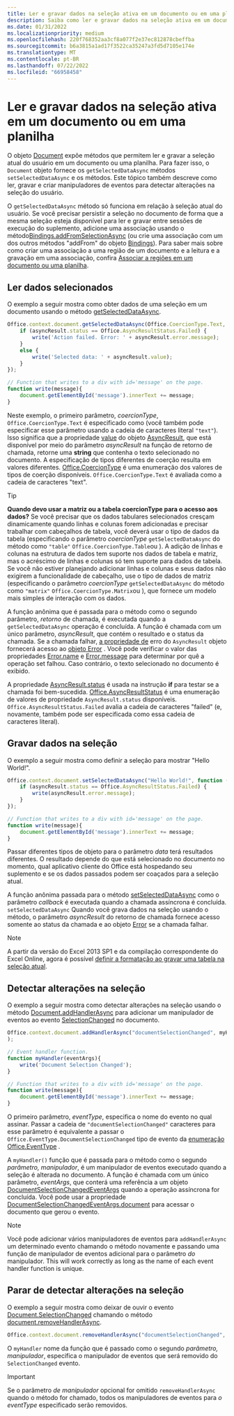 ```yaml
---
title: Ler e gravar dados na seleção ativa em um documento ou em uma planilha
description: Saiba como ler e gravar dados na seleção ativa em um documento do Word ou planilha do Excel.
ms.date: 01/31/2022
ms.localizationpriority: medium
ms.openlocfilehash: 220f768352aa3cf8a077f2e37ec812878cbeffba
ms.sourcegitcommit: b6a3815a1ad17f3522ca35247a3fd5d7105e174e
ms.translationtype: MT
ms.contentlocale: pt-BR
ms.lasthandoff: 07/22/2022
ms.locfileid: "66958458"
---
```

# <a name="read-and-write-data-to-the-active-selection-in-a-document-or-spreadsheet"></a>Ler e gravar dados na seleção ativa em um documento ou em uma planilha

O objeto [Document](/javascript/api/office/office.document) expõe métodos que permitem ler e gravar a seleção atual do usuário em um documento ou uma planilha. Para fazer isso, o `Document` objeto fornece os `getSelectedDataAsync` métodos `setSelectedDataAsync` e os métodos. Este tópico também descreve como ler, gravar e criar manipuladores de eventos para detectar alterações na seleção do usuário.

O `getSelectedDataAsync` método só funciona em relação à seleção atual do usuário. Se você precisar persistir a seleção no documento de forma que a mesma seleção esteja disponível para ler e gravar entre sessões de execução do suplemento, adicione uma associação usando o método[Bindings.addFromSelectionAsync](/javascript/api/office/office.bindings#office-office-bindings-addfromselectionasync-member(1)) (ou crie uma associação com um dos outros métodos "addFrom" do objeto [Bindings](/javascript/api/office/office.bindings)). Para saber mais sobre como criar uma associação a uma região de um documento e a leitura e a gravação em uma associação, confira [Associar a regiões em um documento ou uma planilha](bind-to-regions-in-a-document-or-spreadsheet.md).

## <a name="read-selected-data"></a>Ler dados selecionados

O exemplo a seguir mostra como obter dados de uma seleção em um documento usando o método [getSelectedDataAsync](/javascript/api/office/office.document#office-office-document-getselecteddataasync-member(1)).

```js
Office.context.document.getSelectedDataAsync(Office.CoercionType.Text, function (asyncResult) {
    if (asyncResult.status == Office.AsyncResultStatus.Failed) {
        write('Action failed. Error: ' + asyncResult.error.message);
    }
    else {
        write('Selected data: ' + asyncResult.value);
    }
});

// Function that writes to a div with id='message' on the page.
function write(message){
    document.getElementById('message').innerText += message; 
}
```

Neste exemplo, o primeiro parâmetro, _coercionType_, `Office.CoercionType.Text` é especificado como (você também pode especificar esse parâmetro usando a cadeia de caracteres literal `"text"`). Isso significa que a propriedade [value](/javascript/api/office/office.asyncresult#office-office-asyncresult-status-member) do objeto [AsyncResult](/javascript/api/office/office.asyncresult), que está disponível por meio do parâmetro _asyncResult_ na função de retorno de chamada, retorne uma **string** que contenha o texto selecionado no documento. A especificação de tipos diferentes de coerção resulta em valores diferentes. [Office.CoercionType](/javascript/api/office/office.coerciontype) é uma enumeração dos valores de tipos de coerção disponíveis. `Office.CoercionType.Text` é avaliada como a cadeia de caracteres "text".

> [!TIP]
> **Quando devo usar a matriz ou a tabela coercionType para o acesso aos dados?** Se você precisar que os dados tabulares selecionados cresçam dinamicamente quando linhas e colunas forem adicionadas e precisar trabalhar com cabeçalhos de tabela, você deverá usar o tipo de dados da tabela (especificando o parâmetro _coercionType_ `getSelectedDataAsync` do método como `"table"` `Office.CoercionType.Table`ou ). A adição de linhas e colunas na estrutura de dados tem suporte nos dados de tabela e matriz, mas o acréscimo de linhas e colunas só tem suporte para dados de tabela. Se você não estiver planejando adicionar linhas e colunas e seus dados não exigirem a funcionalidade de cabeçalho, use o tipo de dados de matriz (especificando o parâmetro  _coercionType_ `getSelectedDataAsync` do método como `"matrix"` `Office.CoercionType.Matrix`ou ), que fornece um modelo mais simples de interação com os dados.

A função anônima que é passada para o método como o segundo parâmetro, _retorno_ de chamada, é executada quando a `getSelectedDataAsync` operação é concluída. A função é chamada com um único parâmetro, _asyncResult_, que contém o resultado e o status da chamada. Se a chamada falhar, [a propriedade de](/javascript/api/office/office.asyncresult#office-office-asyncresult-error-member) erro do `AsyncResult` objeto fornecerá acesso ao [objeto Error](/javascript/api/office/office.error) . Você pode verificar o valor das propriedades [Error.name](/javascript/api/office/office.error#office-office-error-name-member) e [Error.message](/javascript/api/office/office.error#office-office-error-message-member) para determinar por quê a operação set falhou. Caso contrário, o texto selecionado no documento é exibido.

A propriedade [AsyncResult.status](/javascript/api/office/office.asyncresult#office-office-asyncresult-error-member) é usada na instrução **if** para testar se a chamada foi bem-sucedida. [Office.AsyncResultStatus](/javascript/api/office/office.asyncresult#office-office-asyncresult-status-member) é uma enumeração de valores de propriedade `AsyncResult.status` disponíveis. `Office.AsyncResultStatus.Failed` avalia a cadeia de caracteres "failed" (e, novamente, também pode ser especificada como essa cadeia de caracteres literal).

## <a name="write-data-to-the-selection"></a>Gravar dados na seleção

O exemplo a seguir mostra como definir a seleção para mostrar "Hello World!".

```js
Office.context.document.setSelectedDataAsync("Hello World!", function (asyncResult) {
    if (asyncResult.status == Office.AsyncResultStatus.Failed) {
        write(asyncResult.error.message);
    }
});

// Function that writes to a div with id='message' on the page.
function write(message){
    document.getElementById('message').innerText += message;
}
```

Passar diferentes tipos de objeto para o parâmetro _data_ terá resultados diferentes. O resultado depende do que está selecionado no documento no momento, qual aplicativo cliente do Office está hospedando seu suplemento e se os dados passados podem ser coaçados para a seleção atual.

A função anônima passada para o método [setSelectedDataAsync](/javascript/api/office/office.document#office-office-document-setselecteddataasync-member(1)) como o parâmetro _callback_ é executada quando a chamada assíncrona é concluída. `setSelectedDataAsync` Quando você grava dados na seleção usando o método, o parâmetro _asyncResult_ do retorno de chamada fornece acesso somente ao status da chamada e ao objeto [Error](/javascript/api/office/office.error) se a chamada falhar.

> [!NOTE]
> A partir da versão do Excel 2013 SP1 e da compilação correspondente do Excel Online, agora é possível [definir a formatação ao gravar uma tabela na seleção atual](../excel/excel-add-ins-tables.md).

## <a name="detect-changes-in-the-selection"></a>Detectar alterações na seleção

O exemplo a seguir mostra como detectar alterações na seleção usando o método [Document.addHandlerAsync](/javascript/api/office/office.document#office-office-document-addhandlerasync-member(1)) para adicionar um manipulador de eventos ao evento [SelectionChanged](/javascript/api/office/office.documentselectionchangedeventargs) no documento.

```js
Office.context.document.addHandlerAsync("documentSelectionChanged", myHandler, function(result){}
);

// Event handler function.
function myHandler(eventArgs){
    write('Document Selection Changed');
}

// Function that writes to a div with id='message' on the page.
function write(message){
    document.getElementById('message').innerText += message;
}
```

O primeiro parâmetro, _eventType_, especifica o nome do evento no qual assinar. Passar a cadeia de `"documentSelectionChanged"` caracteres para esse parâmetro é equivalente a passar o `Office.EventType.DocumentSelectionChanged` tipo de evento da [enumeração Office.EventType](/javascript/api/office/office.eventtype) .

A  `myHandler()` função que é passada para o método como o segundo _parâmetro, manipulador_, é um manipulador de eventos executado quando a seleção é alterada no documento. A função é chamada com um único parâmetro, _eventArgs_, que conterá uma referência a um objeto [DocumentSelectionChangedEventArgs](/javascript/api/office/office.documentselectionchangedeventargs) quando a operação assíncrona for concluída. Você pode usar a propriedade [DocumentSelectionChangedEventArgs.document](/javascript/api/office/office.documentselectionchangedeventargs#office-office-documentselectionchangedeventargs-document-member) para acessar o documento que gerou o evento.

> [!NOTE]
> Você pode adicionar vários manipuladores de eventos para `addHandlerAsync` um determinado evento chamando o método novamente e passando uma função de manipulador de eventos adicional para o parâmetro _do_ manipulador. This will work correctly as long as the name of each event handler function is unique.

## <a name="stop-detecting-changes-in-the-selection"></a>Parar de detectar alterações na seleção

O exemplo a seguir mostra como deixar de ouvir o evento [Document.SelectionChanged](/javascript/api/office/office.documentselectionchangedeventargs) chamando o método [document.removeHandlerAsync](/javascript/api/office/office.document#office-office-document-removehandlerasync-member(1)).

```js
Office.context.document.removeHandlerAsync("documentSelectionChanged", {handler:myHandler}, function(result){});
```

O  `myHandler` nome da função que é passado como o segundo _parâmetro, manipulador_, especifica o manipulador de eventos que será removido do `SelectionChanged` evento.

> [!IMPORTANT]
> Se o parâmetro  _de manipulador_ opcional for omitido `removeHandlerAsync` quando o método for chamado, todos os manipuladores de eventos para _o eventType_ especificado serão removidos.
